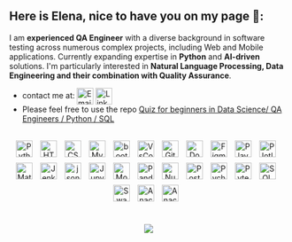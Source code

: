 ## Here is Elena, nice to have you on my page 🤗:
I am **experienced QA Engineer** with a diverse background in software testing across numerous complex projects, including Web and Mobile applications. Currently expanding expertise in **Python** and **AI-driven** solutions. I'm particularly interested in **Natural Language Processing, Data Engineering and their combination with Quality Assurance**.


- contact me at:
<a href="mailto:elena.e.gav@gmail.com" title="Email"><img alt="Email" src="https://img.shields.io/badge/Gmail-D14836?style=for-the-badge&logo=gmail&logoColor=white" height="30" align="center"/></a>
<a href="https://www.linkedin.com/in/elena-e-gavrilova/"><img  alt="LinkedIn" title="LinkedIn" src="https://img.shields.io/static/v1?message=LinkedIn&logo=linkedin&label=&color=0077B5&logoColor=white&labelColor=&style=for-the-badge" height="30" align="center" /></a>
- Please feel free to use the repo [Quiz for beginners in Data Science/ QA Engineers / Python / SQL](https://github.com/gavrie01/quiz_json)


<br>
<div align="center">
<img alt="Python" width="30px" style="padding-right:10px; padding-bottom:10px" src="https://cdn.jsdelivr.net/gh/devicons/devicon/icons/python/python-original.svg" title="Python" />
<img alt="HTML" width="30px" style="padding-right:10px; padding-bottom:10px" src="https://cdn.jsdelivr.net/gh/devicons/devicon/icons/html5/html5-plain.svg" title="HTML" />
<img alt="CSS" width="30px" style="padding-right:10px; padding-bottom:10px" src="https://cdn.jsdelivr.net/gh/devicons/devicon/icons/css3/css3-plain.svg" title="CSS" />
<img alt="Mysql" width="30px" style="padding-right:10px; padding-bottom:10px" src="https://cdn.jsdelivr.net/gh/devicons/devicon/icons/mysql/mysql-original-wordmark.svg" title="Mysql" />
<img alt="bootstrap" width="30px" style="padding-right:10px; padding-bottom:10px" src="https://cdn.jsdelivr.net/gh/devicons/devicon/icons/bootstrap/bootstrap-original.svg"  title="bootstrap" />
<img alt="VsCode" width="30px" style="padding-right:10px; padding-bottom:10px" src="https://cdn.jsdelivr.net/gh/devicons/devicon/icons/vscode/vscode-original.svg" title="VsCode" />
<img alt="Git" width="30px" style="padding-right:10px; padding-bottom:10px" src="https://cdn.jsdelivr.net/gh/devicons/devicon/icons/git/git-original.svg" title="Git" />
<img alt="Docker" width="30px" style="padding-right:10px; padding-bottom:10px" src="https://cdn.jsdelivr.net/gh/devicons/devicon/icons/docker/docker-original-wordmark.svg" title="Docker" />
<img alt="Figma" width="30px" style="padding-right:10px; padding-bottom:10px" src="https://cdn.jsdelivr.net/gh/devicons/devicon/icons/figma/figma-original.svg" title="Figma" />
<img alt="Playwright" width="30px" style="padding-right:10px; padding-bottom:10px" src="https://cdn.jsdelivr.net/gh/devicons/devicon/icons/playwright/playwright-original.svg" title="Playwright" />
<img alt="Plotly" width="30px" style="padding-right:10px; padding-bottom:10px" src="https://cdn.jsdelivr.net/gh/devicons/devicon/icons/plotly/plotly-original.svg" title="Plotly" />
<img alt="Matplotlib" width="30px" style="padding-right:10px; padding-bottom:10px" src="https://cdn.jsdelivr.net/gh/devicons/devicon/icons/matplotlib/matplotlib-original.svg" title="Matplotlib" />
<img alt="Jenkins" width="30px" style="padding-right:10px; padding-bottom:10px" src="https://cdn.jsdelivr.net/gh/devicons/devicon/icons/jenkins/jenkins-original.svg" title="Jenkins" />
<img alt="json" width="30px" style="padding-right:10px; padding-bottom:10px" src="https://cdn.jsdelivr.net/gh/devicons/devicon/icons/json/json-original.svg" title="json" />
<img alt="Jupyter" width="30px" style="padding-right:10px; padding-bottom:10px" src="https://cdn.jsdelivr.net/gh/devicons/devicon/icons/jupyter/jupyter-original.svg" title="Jupyter" />
<img alt="MongoDB" width="30px" style="padding-right:10px; padding-bottom:10px" src="https://cdn.jsdelivr.net/gh/devicons/devicon/icons/mongodb/mongodb-original.svg" title="MongoDB" />
<img alt="Pandas" width="30px" style="padding-right:10px; padding-bottom:10px" src="https://cdn.jsdelivr.net/gh/devicons/devicon/icons/pandas/pandas-original.svg" title="Pandas" />
<img alt="Numpy" width="30px" style="padding-right:10px; padding-bottom:10px" src="https://cdn.jsdelivr.net/gh/devicons/devicon/icons/numpy/numpy-original.svg" title="Numpy" />
<img alt="PostgreSQL" width="30px" style="padding-right:10px; padding-bottom:10px" src="https://cdn.jsdelivr.net/gh/devicons/devicon/icons/postgresql/postgresql-original.svg" title="ostgreSQL" />
<img alt="Pycharm" width="30px" style="padding-right:10px; padding-bottom:10px" src="https://cdn.jsdelivr.net/gh/devicons/devicon/icons/pycharm/pycharm-original.svg" title="Pycharm" />
<img alt="Pytest" width="30px" style="padding-right:10px; padding-bottom:10px" src="https://cdn.jsdelivr.net/gh/devicons/devicon/icons/pytest/pytest-original.svg" title="Pytest" />
<img alt="SQLAlchemy" width="30px" style="padding-right:10px; padding-bottom:10px" src="https://cdn.jsdelivr.net/gh/devicons/devicon/icons/sqlalchemy/sqlalchemy-original.svg" title="SQLAlchemy" />
<img alt="Swagger" width="30px" style="padding-right:10px; padding-bottom:10px" src="https://cdn.jsdelivr.net/gh/devicons/devicon/icons/swagger/swagger-original.svg" title="Swagger" />
<img alt="Anaconda" width="30px" style="padding-right:10px; padding-bottom:10px" src="https://cdn.jsdelivr.net/gh/devicons/devicon/icons/anaconda/anaconda-original.svg" title="Anaconda" /> 
<img alt="Anaconda" width="30px" style="padding-right:10px; padding-bottom:10px" src="https://cdn.jsdelivr.net/gh/devicons/devicon/icons/openapi/openapi-original.svg" title="openAI" /> 
     
</div>
<br>


<p align="center">
     <img src="https://capsule-render.vercel.app/api?type=waving&color=gradient&height=100&section=footer"/>
</p>



